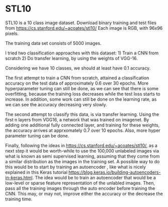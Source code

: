 # STL10
STL10 is a 10 class image dataset. 
Download binary training and test files from https://cs.stanford.edu/~acoates/stl10/ Each image is RGB, with 96x96 pixels.

The training data set consists of 5000 images.


I tried two classification approaches with this dataset:
       1) Train a CNN from scratch
       2) Do transfer learning, by using the weights of VGG-16. 
      
Considering we have 10 classes, we should at least have 0.1 accuracy.

The first attempt to train a CNN from scratch, attained a classification accuracy on the test data of approximately 0.6 over 30 epochs. More hyperparameter tuning can still be done, as we can see that there is some overfitting, because the training loss decreases while the test loss starts to increase. In addition, some work can still be done on the learning rate, as we can see the accuracy decreasing very slowly.

The second attempt to classify this data, is via transfer learning. Using the first n layers from VGG16, a network that was trained on imagenet. By adding one additional fully connected layer, and training for these weights, the accuracy arrives at apprxomately 0.7 over 10 epochs. Also, more hyper parameter tuning can be done.

Finally, following the ideas in https://cs.stanford.edu/~acoates/stl10/, as a next step it would be worth-while to use the 100,000 unlabeled images via what is known as semi supervised learning, assuming that they come from a similar distribution as the images in the training set. A possible way to do this would be to start by training an autoencoder , like what is nicely explained in this Keras tutorial https://blog.keras.io/building-autoencoders-in-keras.html. The idea would be to train an autoencoder that would be a low-level or sparse feature representation of the unlabled images. Then, pass all the training images through the auto encoder before training the CNN. This may, or may not, improve either the accuracy or the decrease the training time.

